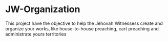 # JW-Organization
This project have the objective to help the Jehovah Witnessess create and organize your works, like house-to-house preaching,
cart preaching and administrate yours territories
